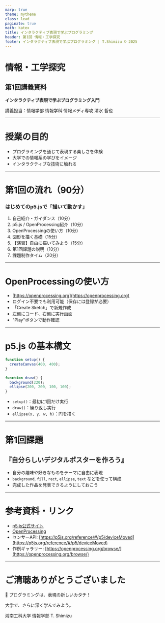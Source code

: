 ```yaml
---
marp: true
theme: mytheme
class: lead
paginate: true
math: katex
title: インタラクティブ表現で学ぶプログラミング
header: 第1回 情報・工学探究
footer: インタラクティブ表現で学ぶプログラミング | T.Shimizu © 2025
---
```


# 情報・工学探究
## 第1回講義資料
**インタラクティブ表現で学ぶプログラミング入門**

講義担当：情報学部 情報学科 情報メディ専攻 清水 哲也

---

<!-- 2 -->
# 授業の目的

- プログラミングを通じて表現する楽しさを体験
- 大学での情報系の学びをイメージ
- インタラクティブな技術に触れる

---

<!-- 3 -->
# 第1回の流れ（90分）

### はじめてのp5.jsで「描いて動かす」

1. 自己紹介・ガイダンス（10分）
2. p5.js / OpenProcessing紹介（10分）
3. OpenProcessingの使い方（10分）
4. 図形を描く基礎（15分）
5. 【演習】自由に描いてみよう（15分）
6. 第1回課題の説明（10分）
7. 課題制作タイム（20分）

---

<!-- 4 -->
# OpenProcessingの使い方

- [https://openprocessing.org](https://openprocessing.org)
- ログイン不要でも利用可能（保存には登録が必要）
- 「Create Sketch」で新規作成
- 左側にコード、右側に実行画面
- "Play"ボタンで動作確認

---

<!-- 5 -->
# p5.js の基本構文

```js
function setup() {
  createCanvas(400, 400);
}

function draw() {
  background(220);
  ellipse(200, 200, 100, 100);
}
```

- `setup()`：最初に1回だけ実行
- `draw()`：繰り返し実行
- `ellipse(x, y, w, h)`：円を描く

---

<!-- 6 -->
# 第1回課題

## 『自分らしいデジタルポスターを作ろう』

- 自分の趣味や好きなものをテーマに自由に表現
- `background`, `fill`, `rect`, `ellipse`, `text` などを使って構成
- 完成した作品を発表できるようにしておこう

---

<!-- 11 -->
# 参考資料・リンク

- [p5.js公式サイト](https://p5js.org/)
- [OpenProcessing](https://openprocessing.org/)
- センサーAPI: [https://p5js.org/reference/#/p5/deviceMoved](https://p5js.org/reference/#/p5/deviceMoved)
- 作例ギャラリー: [https://openprocessing.org/browse/](https://openprocessing.org/browse/)

---

<!-- 12 -->
# ご清聴ありがとうございました

🎨 プログラミングは、表現の新しいカタチ！

大学で、さらに深く学んでみよう。

湘南工科大学 情報学部
T. Shimizu

